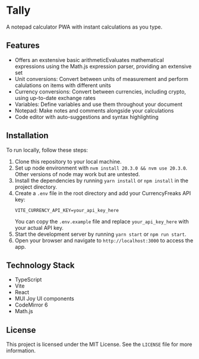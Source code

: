 # Tally

A notepad calculator PWA with instant calculations as you type.

## Features

- Offers an exstensive  basic arithmeticEvaluates mathematical expressions using the Math.js expression parser, providing an extensive set 
- Unit conversions: Convert between units of measurement and perform calulations on items with different units
- Currency conversions: Convert between currencies, including crypto, using up-to-date exchange rates
- Variables: Define variables and use them throughout your document
- Notepad: Make notes and comments alongside your calculations
- Code editor with auto-suggestions and syntax highlighting

## Installation

To run locally, follow these steps:

1. Clone this repository to your local machine.
2. Set up node environment with `nvm install 20.3.0 && nvm use 20.3.0`. Other versions of node may work but are untested.
3. Install the dependencies by running `yarn install` or `npm install` in the project directory.
4. Create a `.env` file in the root directory and add your CurrencyFreaks API key:
   ```
   VITE_CURRENCY_API_KEY=your_api_key_here
   ```
   You can copy the `.env.example` file and replace `your_api_key_here` with your actual API key.
5. Start the development server by running `yarn start` or `npm run start`.
5. Open your browser and navigate to `http://localhost:3000` to access the app.

## Technology Stack

- TypeScript
- Vite
- React
- MUI Joy UI components
- CodeMirror 6
- Math.js

## License

This project is licensed under the MIT License. See the `LICENSE` file for more information.
